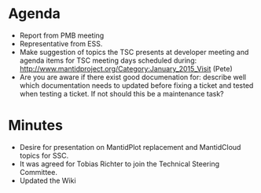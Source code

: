Agenda
======

* Report from PMB meeting
* Representative from ESS.
* Make suggestion of topics the TSC presents at developer meeting and agenda items for TSC meeting days scheduled during: http://www.mantidproject.org/Category:January_2015_Visit (Pete)
* Are you are aware if there exist good documenation for: describe well which documentation needs to updated before fixing a ticket and tested when testing a ticket. If not should this be a maintenance task?

Minutes
=======

* Desire for presentation on MantidPlot replacement and MantidCloud topics for SSC.  
* It was agreed for Tobias Richter to join the Technical Steering Committee.
* Updated the Wiki
